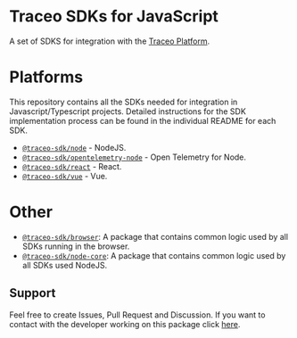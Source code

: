 # Traceo SDKs for JavaScript

A set of SDKS for integration with the [Traceo Platform](https://github.com/traceo-dev/traceo).

# Platforms
This repository contains all the SDKs needed for integration in Javascript/Typescript projects. Detailed instructions for the SDK implementation process can be found in the individual README for each SDK.

- [`@traceo-sdk/node`](./packages/traceo-sdk-node) - NodeJS.
- [`@traceo-sdk/opentelemetry-node`](./packages/traceo-sdk-opentelemetry) - Open Telemetry for Node.
- [`@traceo-sdk/react`](./packages/traceo-sdk-react) - React.
- [`@traceo-sdk/vue`](./packages/traceo-sdk-vue) - Vue.

# Other
- [`@traceo-sdk/browser`](./packages/traceo-sdk-browser): A package that contains common logic used by all SDKs running in the browser.
- [`@traceo-sdk/node-core`](./packages/traceo-sdk-node-core): A package that contains common logic used by all SDKs used NodeJS.

## Support
Feel free to create Issues, Pull Request and Discussion. If you want to contact with the developer working on this package click [here](mailto:piotr.szewczyk.software@gmail.com).
